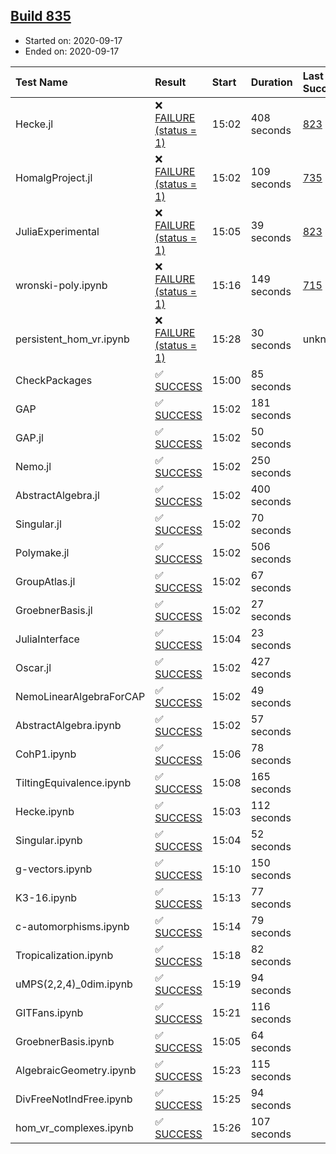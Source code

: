 ## [Build 835](https://oscarci.mathematik.uni-kl.de/job/oscar-stable/835/)

* Started on: 2020-09-17
* Ended on: 2020-09-17

| Test Name    | Result | Start | Duration | Last Success | First Failure |
|:-------------|:-------|:------|:---------|:-------------|:--------------|
| Hecke.jl | ❌ [FAILURE (status = 1)](https://oscarci.mathematik.uni-kl.de/job/oscar-stable/835/artifact/logs/build-835/Hecke.jl.log) | 15:02 | 408 seconds | [823](https://oscarci.mathematik.uni-kl.de/job/oscar-stable/823/) | [824](https://oscarci.mathematik.uni-kl.de/job/oscar-stable/824/) |
| HomalgProject.jl | ❌ [FAILURE (status = 1)](https://oscarci.mathematik.uni-kl.de/job/oscar-stable/835/artifact/logs/build-835/HomalgProject.jl.log) | 15:02 | 109 seconds | [735](https://oscarci.mathematik.uni-kl.de/job/oscar-stable/735/) | [736](https://oscarci.mathematik.uni-kl.de/job/oscar-stable/736/) |
| JuliaExperimental | ❌ [FAILURE (status = 1)](https://oscarci.mathematik.uni-kl.de/job/oscar-stable/835/artifact/logs/build-835/JuliaExperimental.log) | 15:05 | 39 seconds | [823](https://oscarci.mathematik.uni-kl.de/job/oscar-stable/823/) | [824](https://oscarci.mathematik.uni-kl.de/job/oscar-stable/824/) |
| wronski-poly.ipynb | ❌ [FAILURE (status = 1)](https://oscarci.mathematik.uni-kl.de/job/oscar-stable/835/artifact/logs/build-835/wronski-poly.ipynb.log) | 15:16 | 149 seconds | [715](https://oscarci.mathematik.uni-kl.de/job/oscar-stable/715/) | [716](https://oscarci.mathematik.uni-kl.de/job/oscar-stable/716/) |
| persistent_hom_vr.ipynb | ❌ [FAILURE (status = 1)](https://oscarci.mathematik.uni-kl.de/job/oscar-stable/835/artifact/logs/build-835/persistent_hom_vr.ipynb.log) | 15:28 | 30 seconds | unknown | unknown |
| CheckPackages | ✅ [SUCCESS](https://oscarci.mathematik.uni-kl.de/job/oscar-stable/835/artifact/logs/build-835/CheckPackages.log) | 15:00 | 85 seconds |  |  |
| GAP | ✅ [SUCCESS](https://oscarci.mathematik.uni-kl.de/job/oscar-stable/835/artifact/logs/build-835/GAP.log) | 15:02 | 181 seconds |  |  |
| GAP.jl | ✅ [SUCCESS](https://oscarci.mathematik.uni-kl.de/job/oscar-stable/835/artifact/logs/build-835/GAP.jl.log) | 15:02 | 50 seconds |  |  |
| Nemo.jl | ✅ [SUCCESS](https://oscarci.mathematik.uni-kl.de/job/oscar-stable/835/artifact/logs/build-835/Nemo.jl.log) | 15:02 | 250 seconds |  |  |
| AbstractAlgebra.jl | ✅ [SUCCESS](https://oscarci.mathematik.uni-kl.de/job/oscar-stable/835/artifact/logs/build-835/AbstractAlgebra.jl.log) | 15:02 | 400 seconds |  |  |
| Singular.jl | ✅ [SUCCESS](https://oscarci.mathematik.uni-kl.de/job/oscar-stable/835/artifact/logs/build-835/Singular.jl.log) | 15:02 | 70 seconds |  |  |
| Polymake.jl | ✅ [SUCCESS](https://oscarci.mathematik.uni-kl.de/job/oscar-stable/835/artifact/logs/build-835/Polymake.jl.log) | 15:02 | 506 seconds |  |  |
| GroupAtlas.jl | ✅ [SUCCESS](https://oscarci.mathematik.uni-kl.de/job/oscar-stable/835/artifact/logs/build-835/GroupAtlas.jl.log) | 15:02 | 67 seconds |  |  |
| GroebnerBasis.jl | ✅ [SUCCESS](https://oscarci.mathematik.uni-kl.de/job/oscar-stable/835/artifact/logs/build-835/GroebnerBasis.jl.log) | 15:02 | 27 seconds |  |  |
| JuliaInterface | ✅ [SUCCESS](https://oscarci.mathematik.uni-kl.de/job/oscar-stable/835/artifact/logs/build-835/JuliaInterface.log) | 15:04 | 23 seconds |  |  |
| Oscar.jl | ✅ [SUCCESS](https://oscarci.mathematik.uni-kl.de/job/oscar-stable/835/artifact/logs/build-835/Oscar.jl.log) | 15:02 | 427 seconds |  |  |
| NemoLinearAlgebraForCAP | ✅ [SUCCESS](https://oscarci.mathematik.uni-kl.de/job/oscar-stable/835/artifact/logs/build-835/NemoLinearAlgebraForCAP.log) | 15:02 | 49 seconds |  |  |
| AbstractAlgebra.ipynb | ✅ [SUCCESS](https://oscarci.mathematik.uni-kl.de/job/oscar-stable/835/artifact/logs/build-835/AbstractAlgebra.ipynb.log) | 15:02 | 57 seconds |  |  |
| CohP1.ipynb | ✅ [SUCCESS](https://oscarci.mathematik.uni-kl.de/job/oscar-stable/835/artifact/logs/build-835/CohP1.ipynb.log) | 15:06 | 78 seconds |  |  |
| TiltingEquivalence.ipynb | ✅ [SUCCESS](https://oscarci.mathematik.uni-kl.de/job/oscar-stable/835/artifact/logs/build-835/TiltingEquivalence.ipynb.log) | 15:08 | 165 seconds |  |  |
| Hecke.ipynb | ✅ [SUCCESS](https://oscarci.mathematik.uni-kl.de/job/oscar-stable/835/artifact/logs/build-835/Hecke.ipynb.log) | 15:03 | 112 seconds |  |  |
| Singular.ipynb | ✅ [SUCCESS](https://oscarci.mathematik.uni-kl.de/job/oscar-stable/835/artifact/logs/build-835/Singular.ipynb.log) | 15:04 | 52 seconds |  |  |
| g-vectors.ipynb | ✅ [SUCCESS](https://oscarci.mathematik.uni-kl.de/job/oscar-stable/835/artifact/logs/build-835/g-vectors.ipynb.log) | 15:10 | 150 seconds |  |  |
| K3-16.ipynb | ✅ [SUCCESS](https://oscarci.mathematik.uni-kl.de/job/oscar-stable/835/artifact/logs/build-835/K3-16.ipynb.log) | 15:13 | 77 seconds |  |  |
| c-automorphisms.ipynb | ✅ [SUCCESS](https://oscarci.mathematik.uni-kl.de/job/oscar-stable/835/artifact/logs/build-835/c-automorphisms.ipynb.log) | 15:14 | 79 seconds |  |  |
| Tropicalization.ipynb | ✅ [SUCCESS](https://oscarci.mathematik.uni-kl.de/job/oscar-stable/835/artifact/logs/build-835/Tropicalization.ipynb.log) | 15:18 | 82 seconds |  |  |
| uMPS(2,2,4)_0dim.ipynb | ✅ [SUCCESS](https://oscarci.mathematik.uni-kl.de/job/oscar-stable/835/artifact/logs/build-835/uMPS-2-2-4-_0dim.ipynb.log) | 15:19 | 94 seconds |  |  |
| GITFans.ipynb | ✅ [SUCCESS](https://oscarci.mathematik.uni-kl.de/job/oscar-stable/835/artifact/logs/build-835/GITFans.ipynb.log) | 15:21 | 116 seconds |  |  |
| GroebnerBasis.ipynb | ✅ [SUCCESS](https://oscarci.mathematik.uni-kl.de/job/oscar-stable/835/artifact/logs/build-835/GroebnerBasis.ipynb.log) | 15:05 | 64 seconds |  |  |
| AlgebraicGeometry.ipynb | ✅ [SUCCESS](https://oscarci.mathematik.uni-kl.de/job/oscar-stable/835/artifact/logs/build-835/AlgebraicGeometry.ipynb.log) | 15:23 | 115 seconds |  |  |
| DivFreeNotIndFree.ipynb | ✅ [SUCCESS](https://oscarci.mathematik.uni-kl.de/job/oscar-stable/835/artifact/logs/build-835/DivFreeNotIndFree.ipynb.log) | 15:25 | 94 seconds |  |  |
| hom_vr_complexes.ipynb | ✅ [SUCCESS](https://oscarci.mathematik.uni-kl.de/job/oscar-stable/835/artifact/logs/build-835/hom_vr_complexes.ipynb.log) | 15:26 | 107 seconds |  |  |
